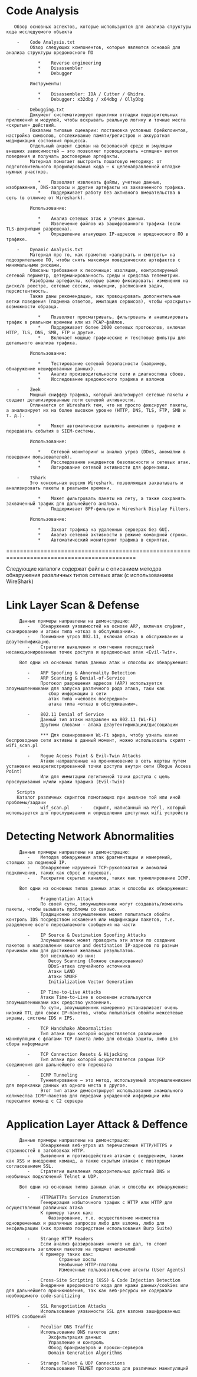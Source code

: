 #      Code Analysis
       Обзор основных аспектов, которые используются для анализа структуры кода исследуемого объекта
       
        -    Code Analysis.txt
             Обзор следующих компонентов, которые являются основой для анализа структуры вредоносного ПО

                *    Reverse engineering 
                *    Disassembler
                *    Debugger
            
             Инструменты:

                *    Disassembler: IDA / Cutter / Ghidra.
                *    Debugger: x32dbg / x64dbg / OllyDbg

        -    Debugging.txt
             Документ систематизирует практики отладки подозрительных приложений и модулей, чтобы вскрывать реальную логику и точные места «скрытых» действий.
             Показаны типовые сценарии: постановка условных брейкпоинтов, настройка символов, отслеживание памяти/регистров и аккуратная модификация состояния процесса.
             Отдельный акцент сделан на безопасной среде и эмуляции внешних зависимостей — это позволяет провоцировать «спящие» ветки поведения и получать достоверные артефакты.
             Материал помогает выстроить пошаговую методику: от подготовительного профилирования кода — к целенаправленной отладке нужных участков.

                *    Позволяет извлекать файлы, учетные данные, изображения, DNS-запросы и другие артефакты из захваченного трафика.
                *    Поддерживает работу без активного вмешательства в сеть (в отличие от Wireshark).

             Использование:

                *    Анализ сетевых атак и утечек данных.
                *    Извлечение файлов из зашифрованного трафика (если TLS-декрипция разрешена).
                *    Определение атакующих IP-адресов и вредоносного ПО в трафике.

        -    Dynamic Analysis.txt
             Материал про то, как грамотно «запускать и смотреть» на подозрительное ПО, чтобы снять максимум поведенческих артефактов с минимальными рисками.
             Описаны требования к песочнице: изоляция, контролируемый сетевой периметр, детерминированность среды и средства телеметрии.
             Разобраны артефакты, которые важно фиксировать: изменения на диске/в реестре, сетевые сессии, инъекции, расписания задач, персистентность.
             Также даны рекомендации, как провоцировать дополнительные ветки поведения (подмена ответов, имитация сервисов), чтобы «раскрыть» возможности образца.

                *    Позволяет просматривать, фильтровать и анализировать трафик в реальном времени или из PCAP-файлов.
                *    Поддерживает более 2000 сетевых протоколов, включая HTTP, TLS, DNS, SMB, FTP и другие.
                *    Включает мощные графические и текстовые фильтры для детального анализа трафика.
    
             Использование:

                *    Тестирование сетевой безопасности (например, обнаружение нешифрованных данных).
                *    Анализ производительности сети и диагностика сбоев.
                *    Исследование вредоносного трафика и взломов

        -    Zeek
             Мощный сниффер трафика, который анализирует сетевые пакеты и создает детализированные логи сетевой активности.
             Отличается от Wireshark тем, что не просто фиксирует пакеты, а анализирует их на более высоком уровне (HTTP, DNS, TLS, FTP, SMB и т. д.).

                *    Может автоматически выявлять аномалии в трафике и передавать события в SIEM-системы.

             Использование:

                *    Сетевой мониторинг и анализ угроз (DDoS, аномалии в поведении пользователей).
                *    Расследование инцидентов безопасности и сетевых атак.
                *    Логирование сетевой активности для форензики.

        -    TShark
             Это консольная версия Wireshark, позволяющая захватывать и анализировать пакеты в реальном времени.

                *    Может фильтровать пакеты на лету, а также сохранять захваченный трафик для дальнейшего анализа.
                *    Поддерживает BPF-фильтры и Wireshark Display Filters.
            
             Использование:

                *    Захват трафика на удаленных серверах без GUI.
                *    Анализ сетевой активности в режиме командной строки.
                *    Автоматический мониторинг трафика в скриптах.

============================================================================================

Следующие каталоги содержат файлы с описанием методов обнаружения развличных типов сетевых атак (с использованием WireShark)

#    Link Layer Scan & Defense
         Данные примеры направлены на демонстрацию:
            -    Обнаружения уязвимостей на основе ARP, включая спуфинг, сканирование и атаки типа «отказ в обслуживании».
            -    Понимание угроз 802.11, включая отказ в обслуживании и деаутентификацию.
            -    Стратегии выявления и смягчения последствий несанкционированных точек доступа и вредоносных атак «Evil-Twin».

         Вот одни из основных типов данных атак и способы их обнаружения:

            -    ARP Spoofing & Abnormality Detection
            -    ARP Scanning & Denial-of-Service
                 Протокол разрешения адресов (ARP) используется злоумышленниками для запуска различного рода атака, таки как
                    сбор информации о сети
                    атак типа «человек посередине»
                    атака типа «отказ в обслуживании».

            -    802.11 Denial of Service
                 Данный тип атаки направлен на 802.11 (Wi-Fi)
                 Другими словами - атака деаутентификации/диссоциации

                 *** Для сканирования Wi-Fi эфира, чтобу узнать какие беспроводные сети активны в данный момент, можно использовать скрипт - wifi_scan.pl

            -    Rogue Access Point & Evil-Twin Attacks
                 Атаки направленные на проникновение в сеть жертвы путем установки незарегистрированной точки доступа внутри сети (Rogue Access Point)
                 Или для иммитации легитимной точки доступа с цель прослушивания и/или кражи трафика (Evil-Twin)
        
        Scripts
        Каталог различных скриптов помогающих при анализе той или иной проблемы/задачи
            -    wif_scan.pl    -    скрипт, написанный на Perl, который используется для прослушивания и определения доступных wifi устройств 
         

#    Detecting Network Abnormalities
         Данные примеры направлены на демонстрацию:
            -    Методов обнаружения атак фрагментации и намерений, стоящих за подменой IP.
            -    Обнаружение нарушений TCP-рукопожатия и аномалий подключения, таких как сброс и перехват.
            -    Раскрытие скрытых каналов, таких как туннелирование ICMP.

         Вот одни из основных типов данных атак и способы их обнаружения:

            -    Fragmentation Attack
                 По своей сути, злоумышленники могут создавать/изменять пакеты, чтобы вызывать проблемы со связью.
                 Традиционно злоумышленник может попытаться обойти контроль IDS посредством искажения или модификации пакетов, т.е. разделение всего пересылаемого сообщения на части

            -    IP Source & Destination Spoofing Attacks
                 Злоумышленник может проводить эти атаки по созданию пакетов в направлении source and destination IP-адресов по разным причинам или для достижения желаемых результатов.
                 Вот несколько из них:
                    Decoy Scanning (Ложное сканирование)
                    DDoS-атака случайного источника
                    Атаки LAND
                    Атаки SMURF
                    Initialization Vector Generation

            -    IP Time-to-Live Attacks
                 Атаки Time-to-Live в основном используются злоумышленниками как средство уклонения.
                 По сути, злоумышленник намеренно устанавливает очень низкий TTL для своих IP-пакетов, чтобы попытаться обойти межсетевые экраны, системы IDS и IPS.

            -    TCP Handshake Abnormalities
                 Тип атаки при которой осуществляется различные манипуляции с флагами TCP пакета либо для обхода защиты, либо для сбора информации

            -    TCP Connection Resets & Hijacking
                 Тип атаки при которой осуществляется разрым TCP соединения для дальнейшего его перехвата

            -    ICMP Tunneling
                 Туннелирование — это метод, используемый злоумышленниками для перекачки данных из одного места в другое.
                 Этот тип атаки демоснтрирует использование анамального количества ICMP-пакетов для передачи украденной информации или пересылки команд с C2 сервера
                 

#    Application Layer Attack & Deffence
         Данные примеры направлены на демонстрацию:
            -    Обнаружения веб-угроз из перечисления HTTP/HTTPS и странностей в заголовках HTTP.
            -    Выявления и противодействия атакам с внедрением, таким как XSS и внедрение команд, а также скрытым атакам с повторным согласованием SSL.
            -    Стратегии выявления подозрительных действий DNS и необычных подключений Telnet и UDP.

         Вот одни из основных типов данных атак и способы их обнаружения:

            -    HTTP&HTTPs Service Enumeration
                 Генерирация избыточного трафик с HTTP или HTTP для осуществления различных атака
                 К примеру таких как:
                    Фаззирование, т.е. осуществление множества одновременных и различных запросов либо для взлома, либо для эксфильрации (как правило посредством использования Burp Suite)

            -    Strange HTTP Headers
                 Если анализ фаззирования ничего не дал, то стоит исследовать заголовки пакетов на предмет аномалий
                 К примеру таких как:
                        Странные хосты
                        Необычные HTTP-глаголы
                        Измененные пользовательские агенты (User Agents)

            -    Cross-Site Scripting (XSS) & Code Injection Detection
                 Внедрение вредоносного кода для кражи данных/cookies или для дальнейшего проникновения, так как веб-ресурсы не содержали необходимого code-sanitizing

            -    SSL Renegotiation Attacks
                 Использование уязвимости SSL для взлома зашифрованных HTTPS сообщений
                 
            -    Peculiar DNS Traffic
                 Использование DNS пакетов для:
                    Эксфильтрация данных
                    Управление и контроль
                    Обход брандмауэров и прокси-серверов
                    Domain Generation Algorithms

            -    Strange Telnet & UDP Connections
                 Использование TELNET протокола для различных манипуляций

